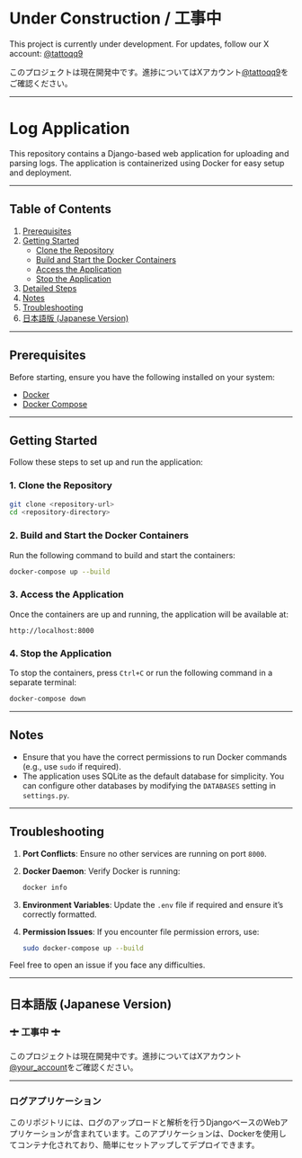 #  Under Construction / 工事中 

This project is currently under development. For updates, follow our X account: [@tattoqq9](https://x.com/tattoqq9)

このプロジェクトは現在開発中です。進捗についてはXアカウント[@tattoqq9](https://x.com/tattoqq9)をご確認ください。

---

# Log Application

This repository contains a Django-based web application for uploading and parsing logs. The application is containerized using Docker for easy setup and deployment.

---

## Table of Contents

1. [Prerequisites](#prerequisites)
2. [Getting Started](#getting-started)
    - [Clone the Repository](#1-clone-the-repository)
    - [Build and Start the Docker Containers](#2-build-and-start-the-docker-containers)
    - [Access the Application](#3-access-the-application)
    - [Stop the Application](#4-stop-the-application)
3. [Detailed Steps](#detailed-steps)
4. [Notes](#notes)
5. [Troubleshooting](#troubleshooting)
6. [日本語版 (Japanese Version)](#日本語版-japanese-version)

---

## Prerequisites

Before starting, ensure you have the following installed on your system:

- [Docker](https://www.docker.com/)
- [Docker Compose](https://docs.docker.com/compose/)

---

## Getting Started

Follow these steps to set up and run the application:

### 1. Clone the Repository

```bash
git clone <repository-url>
cd <repository-directory>
```

### 2. Build and Start the Docker Containers

Run the following command to build and start the containers:

```bash
docker-compose up --build
```

### 3. Access the Application

Once the containers are up and running, the application will be available at:

```
http://localhost:8000
```

### 4. Stop the Application

To stop the containers, press `Ctrl+C` or run the following command in a separate terminal:

```bash
docker-compose down
```

---

## Notes

- Ensure that you have the correct permissions to run Docker commands (e.g., use `sudo` if required).
- The application uses SQLite as the default database for simplicity. You can configure other databases by modifying the `DATABASES` setting in `settings.py`.

---

## Troubleshooting

1. **Port Conflicts**:
   Ensure no other services are running on port `8000`.

2. **Docker Daemon**:
   Verify Docker is running:
   ```bash
   docker info
   ```

3. **Environment Variables**:
   Update the `.env` file if required and ensure it’s correctly formatted.

4. **Permission Issues**:
   If you encounter file permission errors, use:
   ```bash
   sudo docker-compose up --build
   ```

Feel free to open an issue if you face any difficulties.

---

## 日本語版 (Japanese Version)

### 🛨 工事中 🛨

このプロジェクトは現在開発中です。進捗についてはXアカウント[@your_account](https://x.com/your_account)をご確認ください。

---

### ログアプリケーション

このリポジトリには、ログのアップロードと解析を行うDjangoベースのWebアプリケーションが含まれています。このアプリケーションは、Dockerを使用してコンテナ化されており、簡単にセットアップしてデプロイできます。

